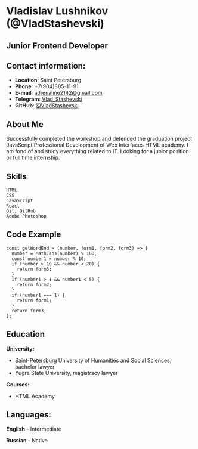 # Vladislav Lushnikov (@VladStashevski)
## Junior Frontend Developer

## Contact information:

- **Location**: 
Saint Petersburg
- **Phone:** +7(904)885-11-91
- **E-mail**: adrenaline2142@gmail.com
- **Telegram**: [Vlad_Stashevski](https://t.me/Vlad_Stashevski)
- **GitHub**: [@VladStashevski](https://github.com/VladStashevski)

## About Me
Successfully completed the workshop
and defended the graduation project JavaScript.Professional Development
of Web Interfaces HTML academy.
I am fond of and study everything related to IT.
Looking for a junior position or full time internship.

## Skills

    HTML
    CSS
    JavaScript
    React
    Git, GitHub
    Adobe Photoshop

## Code Example

```
const getWordEnd = (number, form1, form2, form3) => {
  number = Math.abs(number) % 100;
  const number1 = number % 10;
  if (number > 10 && number < 20) {
    return form3;
  }
  if (number1 > 1 && number1 < 5) {
    return form2;
  }
  if (number1 === 1) {
    return form1;
  }
  return form3;
};
```

## Education

**University:** 
- Saint-Petersburg University of Humanities and Social Sciences, bachelor lawyer
- Yugra State University, magistracy lawyer

**Courses:** 
- HTML Academy

## Languages:
**English** - Intermediate

**Russian** - Native